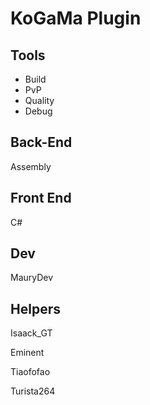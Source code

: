 # KoGaMa Plugin

## Tools

- Build
- PvP
- Quality
- Debug


## Back-End
Assembly

## Front End
C#

## Dev
MauryDev

## Helpers
Isaack_GT

Eminent

Tiaofofao

Turista264
